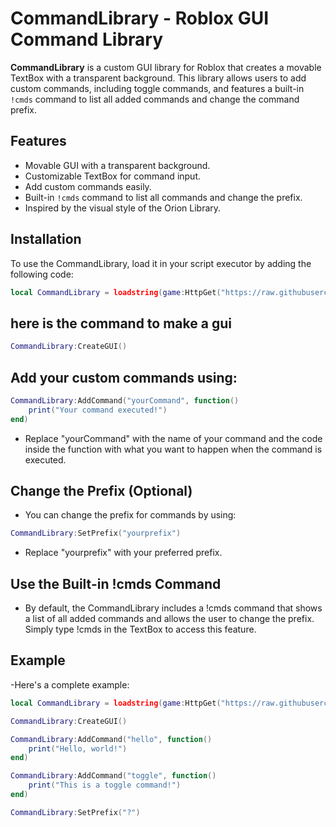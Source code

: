 # CommandLibrary - Roblox GUI Command Library

**CommandLibrary** is a custom GUI library for Roblox that creates a movable TextBox with a transparent background. This library allows users to add custom commands, including toggle commands, and features a built-in `!cmds` command to list all added commands and change the command prefix.

## Features

- Movable GUI with a transparent background.
- Customizable TextBox for command input.
- Add custom commands easily.
- Built-in `!cmds` command to list all commands and change the prefix.
- Inspired by the visual style of the Orion Library.

## Installation

To use the CommandLibrary, load it in your script executor by adding the following code:

```lua
local CommandLibrary = loadstring(game:HttpGet("https://raw.githubusercontent.com/Daviboycool/Hellos-cmds/main/.github/Mylibry/Ha/Cmdsliby.lua"))()
```

## here is the command to make a gui

```lua
CommandLibrary:CreateGUI()
```

## Add your custom commands using:

```lua
CommandLibrary:AddCommand("yourCommand", function()
    print("Your command executed!")
end)
```

- Replace "yourCommand" with the name of your command and the code inside the function with what you want to happen when the command is executed.

## Change the Prefix (Optional)
- You can change the prefix for commands by using:

```lua
CommandLibrary:SetPrefix("yourprefix")
```
- Replace "yourprefix" with your preferred prefix.

## Use the Built-in !cmds Command
- By default, the CommandLibrary includes a !cmds command that shows a list of all added commands and allows the user to change the prefix. Simply type !cmds in the TextBox to access this feature.
## Example

-Here's a complete example:
```lua
local CommandLibrary = loadstring(game:HttpGet("https://raw.githubusercontent.com/Daviboycool/Hellos-cmds/main/.github/Mylibry/Ha/Cmdsliby.lua"))()

CommandLibrary:CreateGUI()

CommandLibrary:AddCommand("hello", function()
    print("Hello, world!")
end)

CommandLibrary:AddCommand("toggle", function()
    print("This is a toggle command!")
end)

CommandLibrary:SetPrefix("?")
```
